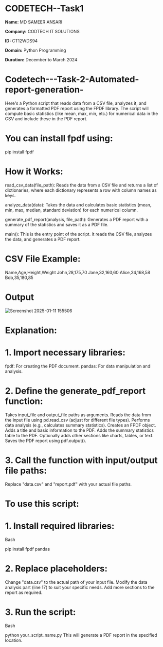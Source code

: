 # CODETECH--Task1

**Name:** MD SAMEER ANSARI

**Company:** CODTECH IT SOLUTIONS

**ID:** CT12WDS94

**Domain:** Python Programming

**Duration:** December to March 2024  


# Codetech---Task-2-Automated-report-generation-
Here's a Python script that reads data from a CSV file, analyzes it, and generates a formatted PDF report using the FPDF library. The script will compute basic statistics (like mean, max, min, etc.) for numerical data in the CSV and include these in the PDF report.

# You can install fpdf using:
pip install fpdf

# How it Works:
read_csv_data(file_path): Reads the data from a CSV file and returns a list of dictionaries, where each dictionary represents a row with column names as keys.

analyze_data(data): Takes the data and calculates basic statistics (mean, min, max, median, standard deviation) for each numerical column.

generate_pdf_report(analysis, file_path): Generates a PDF report with a summary of the statistics and saves it as a PDF file.

main(): This is the entry point of the script. It reads the CSV file, analyzes the data, and generates a PDF report.

# CSV File Example:

Name,Age,Height,Weight
John,28,175,70
Jane,32,160,60
Alice,24,168,58
Bob,35,180,85 

# Output
![Screenshot 2025-01-11 155506](https://github.com/user-attachments/assets/ef94b29e-3be4-4299-8925-f420a19dec2c)

# Explanation:

# 1. Import necessary libraries:

fpdf: For creating the PDF document.
pandas: For data manipulation and analysis.
# 2. Define the generate_pdf_report function:

Takes input_file and output_file paths as arguments.
Reads the data from the input file using pd.read_csv (adjust for different file types).
Performs data analysis (e.g., calculates summary statistics).
Creates an FPDF object.
Adds a title and basic information to the PDF.
Adds the summary statistics table to the PDF.
Optionally adds other sections like charts, tables, or text.
Saves the PDF report using pdf.output().
# 3. Call the function with input/output file paths:

Replace "data.csv" and "report.pdf" with your actual file paths.
# To use this script:

# 1. Install required libraries:

Bash

pip install fpdf pandas
# 2. Replace placeholders:

Change "data.csv" to the actual path of your input file.
Modify the data analysis part (line 17) to suit your specific needs.
Add more sections to the report as required.
# 3. Run the script:

Bash

python your_script_name.py
This will generate a PDF report in the specified location.
